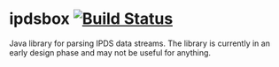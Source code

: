 # ipdsbox [![Build Status](https://travis-ci.org/michaelknigge/ipdsbox.png)](https://travis-ci.org/michaelknigge/ipdsbox)
Java library for parsing IPDS data streams. The library is currently in an early design phase and may not be useful for anything.

